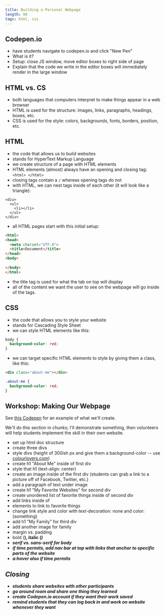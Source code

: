 ```yaml
---
title: Building a Personal Webpage
length: 90
tags: html, css
---
```


## Codepen.io

* have students navigate to codepen.io and click "New Pen"
* What is it? 
* Setup: close JS window, move editor boxes to right side of page
* Explain that the code we write in the editor boxes will immediately render in the large window

## HTML vs. CS

* both languages that computers interpret to make things appear in a web browser
* HTML is used for the structure: images, links, paragraphs, headings, boxes, etc.
* CSS is used for the style: colors, backgrounds, fonts, borders, position, etc.

## HTML

* the code that allows us to build websites
* stands for HyperText Markup Language
* we create structure of a page with HTML elements
* HTML elements (almost) always have an opening and closing tag: `<html> </html>`
* closing tags contain a `/` whereas opening tags do not
* with HTML, we can nest tags inside of each other (it will look like a triangle):

```
<div>
  <ul>
    <li></li>
  </ul>
</div>
```

* all HTML pages start with this initial setup:

```html
<html>
<head>
  <meta charset="UTF-8">
  <title>Document</title>
</head>
<body>
  
</body>
</html>
```

* the title tag is used for what the tab on top will display
* all of the content we want the user to see on the webpage will go inside of the <body></body> tags. 

## CSS

* the code that allows you to style your website
* stands for Cascading Style Sheet
* we can style HTML elements like this:

```css
body {
  background-color: red;
}
```

* we can target specific HTML elements to style by giving them a class, like this:

```html
<div class="about-me"></div>
```

```css
.about-me {
  background-color: red;
}
```

## Workshop: Making Our Webpage

See [this Codepen](http://codepen.io/anon/pen/myxjoz) for an example of what we'll create.

We'll do this section in chunks; I'll demonstrate something, then volunteers will help students implement the skill in their own website.

* set up html doc structure
* create three divs
* style divs (height of 300ish px and give them a background-color -- use [colourlovers.com](http://www.colourlovers.com/palettes))
* create h1 "About Me" inside of first div  
* style that h1 (text-align: center)
* create an image inside of the first div (students can grab a link to a picture off of Facebook, Twitter, etc.)
* add a paragraph of text under image
* create h1 "My Favorite Websites" for second div
* create unordered list of favorite things inside of second div
* add links inside of <li> elements to link to favorite things
* change link style and color with text-decoration: none and color: (something)
* add h1 "My Family" for third div
* add another image for family
* margin vs. padding
* bold (<strong>), italic (<em>)
* serif vs. sans-serif for body
* if time permits, add nav bar at top with links that anchor to specific parts of the website
* a:hover also if time permits

## Closing

* students share websites with other participants
* go around room and share one thing they learned
* create Codepen.io account if they want their work saved
* remind students that they can log back in and work on website whenever they want
